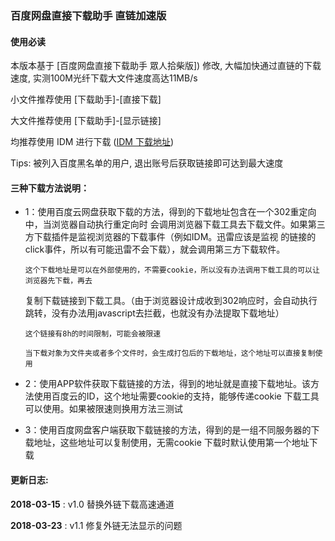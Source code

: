 ### 百度网盘直接下载助手 直链加速版

#### 使用必读

本版本基于 [百度网盘直接下载助手 眾人拾柴版]) 修改, 大幅加快通过直链的下载速度, 实测100M光纤下载大文件速度高达11MB/s

小文件推荐使用 [下载助手]-[直接下载]

大文件推荐使用 [下载助手]-[显示链接]

均推荐使用 IDM 进行下载 ([IDM 下载地址](http://internetdownloadmanager.com/download.html))

Tips: 被列入百度黑名单的用户, 退出账号后获取链接即可达到最大速度

#### 三种下载方法说明：

*   1：使用百度云网盘获取下载的方法，得到的下载地址包含在一个302重定向中，当浏览器自动执行重定向时
    会调用浏览器下载工具去下载文件。如果第三方下载插件是监视浏览器的下载事件（例如IDM。迅雷应该是监视
    的链接的click事件，所以有可能迅雷不会下载），就会调用第三方下载软件。

        这个下载地址是可以在外部使用的，不需要cookie，所以没有办法调用下载工具的可以让浏览器先下载，再去
    复制下载链接到下载工具。（由于浏览器设计成收到302响应时，会自动执行跳转，没有办法用javascript去拦截，也就没有办法提取下载地址）

        这个链接有8h的时间限制，可能会被限速

        当下载对象为文件夹或者多个文件时，会生成打包后的下载地址，这个地址可以直接复制使用
*   2：使用APP软件获取下载链接的方法，得到的地址就是直接下载地址。该方法使用百度云的ID，这个地址需要cookie的支持，能够传递cookie
        下载工具可以使用。如果被限速则换用方法三测试
*   3：使用百度网盘客户端获取下载链接的方法，得到的是一组不同服务器的下载地址，这些地址可以复制使用，无需cookie
        下载时默认使用第一个地址下载

#### 更新日志:

**2018-03-15** : v1.0 替换外链下载高速通道

**2018-03-23** : v1.1 修复外链无法显示的问题